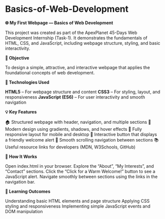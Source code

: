# Basics-of-Web-Development

**🌐 My First Webpage — Basics of Web Development**

This project was created as part of the ApexPlanet 45-Days Web Development Internship (Task-1).
It demonstrates the fundamentals of HTML, CSS, and JavaScript, including webpage structure, styling, and basic interactivity.

**🎯 Objective**

To design a simple, attractive, and interactive webpage that applies the foundational concepts of web development.

**🧱 Technologies Used**

**HTML5** – For webpage structure and content
**CSS3** – For styling, layout, and responsiveness
**JavaScript (ES6)** – For user interactivity and smooth navigation

**💡 Key Features**

🏠 Structured webpage with header, navigation, and multiple sections
🎨 Modern design using gradients, shadows, and hover effects
📱 Fully responsive layout for mobile and desktop
🔘 Interactive button that displays a friendly welcome alert
🔗 Smooth scrolling navigation between sections
📚 Useful resource links for developers (MDN, W3Schools, GitHub)

**🚀 How It Works**

Open index.html in your browser.
Explore the “About”, “My Interests”, and “Contact” sections.
Click the “Click for a Warm Welcome!” button to see a JavaScript alert.
Navigate smoothly between sections using the links in the navigation bar.

**🧠 Learning Outcomes**

Understanding basic HTML elements and page structure
Applying CSS styling and responsiveness
Implementing simple JavaScript events and DOM manipulation
